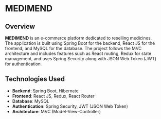 # MEDIMEND

## Overview
**MEDIMEND** is an e-commerce platform dedicated to reselling medicines. The application is built using Spring Boot for the backend, React JS for the frontend, and MySQL for the database. The project follows the MVC architecture and includes features such as React routing, Redux for state management, and uses Spring Security along with JSON Web Token (JWT) for authentication.



## Technologies Used
- **Backend**: Spring Boot, Hibernate
- **Frontend**: React JS, Redux, React Router
- **Database**: MySQL
- **Authentication**: Spring Security, JWT (JSON Web Token)
- **Architecture**: MVC (Model-View-Controller)

